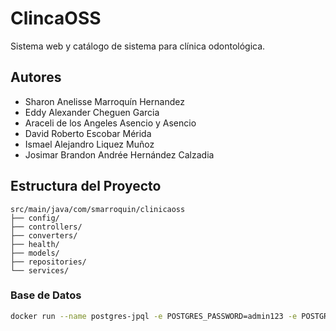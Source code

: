 # ClincaOSS

Sistema web y catálogo de sistema para clínica odontológica.

## Autores
- Sharon Anelisse Marroquín Hernandez
- Eddy Alexander Cheguen Garcia
- Araceli de los Angeles Asencio y Asencio
- David Roberto Escobar Mérida
- Ismael Alejandro Liquez Muñoz
- Josimar Brandon Andrée Hernández Calzadia

## Estructura del Proyecto

```
src/main/java/com/smarroquin/clinicaoss
├── config/           
├── controllers/
├── converters/     
├── health/               
├── models/     
├── repositories/  
└── services/           
```

### Base de Datos
```bash
docker run --name postgres-jpql -e POSTGRES_PASSWORD=admin123 -e POSTGRES_USER=postgres -e POSTGRES_DB=clinicaoss -p 5433:5432 -d postgres
```
